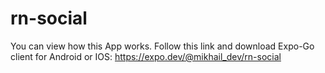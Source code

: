 # rn-social
You can view how this App works. Follow this link and download Expo-Go client for Android or IOS:
https://expo.dev/@mikhail_dev/rn-social
